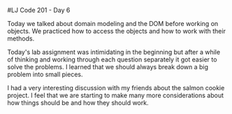 #LJ Code 201 - Day 6


Today we talked about domain modeling and the DOM before working on objects. We practiced how to access the objects and how to work with their methods.

Today's lab assignment was intimidating in the beginning but after a while of thinking and working through each question separately it got easier to solve the problems. I learned that we should always break down a big problem into small pieces.

I had a very interesting discussion with my friends about the salmon cookie project. I feel that we are starting to make many more considerations about how things should be and how they should work.
